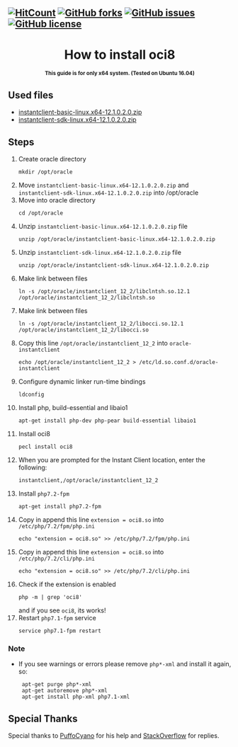 [![HitCount](http://hits.dwyl.io/biagiopietro/OracleLaravelOnUbuntu16.svg)](http://hits.dwyl.io/biagiopietro/OracleLaravelOnUbuntu16)
[![GitHub forks](https://img.shields.io/github/forks/biagiopietro/OracleLaravelOnUbuntu16.svg)](https://github.com/biagiopietro/OracleLaravelOnUbuntu16/network)
[![GitHub issues](https://img.shields.io/github/issues/biagiopietro/OracleLaravelOnUbuntu16.svg)](https://github.com/biagiopietro/OracleLaravelOnUbuntu16/issues)
[![GitHub license](https://img.shields.io/github/license/biagiopietro/OracleLaravelOnUbuntu16.svg)](https://github.com/biagiopietro/OracleLaravelOnUbuntu16/blob/master/LICENSE)
---

<h1 align="center">How to install oci8</h1>
<p align="center">
<sup>
<b>This guide is for only x64 system. (Tested on Ubuntu 16.04) </b>
</sup>
</p>


## Used files
* <a href = "https://www.oracle.com/technetwork/topics/linuxx86-64soft-092277.html">instantclient-basic-linux.x64-12.1.0.2.0.zip</a>
* <a href = "https://www.oracle.com/technetwork/topics/linuxx86-64soft-092277.html">instantclient-sdk-linux.x64-12.1.0.2.0.zip</a>

## Steps

1) Create oracle directory
    ```
    mkdir /opt/oracle
    ```
2) Move ```instantclient-basic-linux.x64-12.1.0.2.0.zip``` and ```instantclient-sdk-linux.x64-12.1.0.2.0.zip``` into /opt/oracle
3) Move into oracle directory
    ```
    cd /opt/oracle
    ```
4) Unzip ```instantclient-basic-linux.x64-12.1.0.2.0.zip``` file
    ```
    unzip /opt/oracle/instantclient-basic-linux.x64-12.1.0.2.0.zip
    ```
5) Unzip ```instantclient-sdk-linux.x64-12.1.0.2.0.zip``` file
    ```
    unzip /opt/oracle/instantclient-sdk-linux.x64-12.1.0.2.0.zip
    ``` 
6) Make link between files
    ```
    ln -s /opt/oracle/instantclient_12_2/libclntsh.so.12.1 /opt/oracle/instantclient_12_2/libclntsh.so
    ```
7) Make link between files
    ```
    ln -s /opt/oracle/instantclient_12_2/libocci.so.12.1 /opt/oracle/instantclient_12_2/libocci.so
    ```
8) Copy this line ```/opt/oracle/instantclient_12_2``` into ```oracle-instantclient```
    ```
    echo /opt/oracle/instantclient_12_2 > /etc/ld.so.conf.d/oracle-instantclient
    ```
9) Configure dynamic linker run-time bindings 
    ```
    ldconfig
    ```
10) Install php, build-essential and libaio1 
    ```
    apt-get install php-dev php-pear build-essential libaio1
    ```
11) Install oci8
    ```
    pecl install oci8
    ```
12) When you are prompted for the Instant Client location, enter the following: 
    ```
    instantclient,/opt/oracle/instantclient_12_2
    ```
13) Install ```php7.2-fpm```
    ```
    apt-get install php7.2-fpm
    ```
14) Copy in append this line ```extension = oci8.so``` into ```/etc/php/7.2/fpm/php.ini```
    ```
    echo "extension = oci8.so" >> /etc/php/7.2/fpm/php.ini
    ```
15) Copy in append this line ```extension = oci8.so``` into ```/etc/php/7.2/cli/php.ini```
    ```
    echo "extension = oci8.so" >> /etc/php/7.2/cli/php.ini
    ```
16) Check if the extension is enabled
    ```
    php -m | grep 'oci8'
    ```
    and if you see ```oci8```, its works!
17) Restart ```php7.1-fpm``` service
    ```
    service php7.1-fpm restart
    ```

### Note
* If you see warnings or errors please remove ```php*-xml``` and install it again, so:
   ```
    apt-get purge php*-xml 
    apt-get autoremove php*-xml
    apt-get install php-xml php7.1-xml
   ```
			

## Special Thanks
Special thanks to <a href="https://github.com/puffoCyano">PuffoCyano</a> for his help and <a href="https://stackoverflow.com/">StackOverflow</a> for replies.
